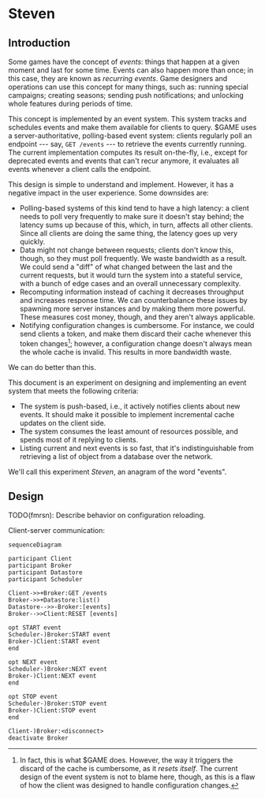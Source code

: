 # Steven


## Introduction

Some games have the concept of *events*:
things that happen at a given moment
and last for some time.
Events can also happen more than once;
in this case,
they are known as *recurring events*.
Game designers and operations can use this concept for many things,
such as:
running special campaigns;
creating seasons;
sending push notifications;
and unlocking whole features during periods of time.

This concept is implemented by an event system.
This system tracks and schedules events
and make them available for clients to query.
$GAME uses a server-authoritative, polling-based event system:
clients regularly poll an endpoint ---
say, `GET /events` ---
to retrieve the events currently running.
The current implementation computes its result on-the-fly,
i.e.,
except for deprecated events and events that can't recur anymore,
it evaluates all events whenever a client calls the endpoint.

This design is simple to understand and implement.
However, it has a negative impact in the user experience.
Some downsides are:

* Polling-based systems of this kind tend to have a high latency:
  a client needs to poll very frequently
  to make sure it doesn't stay behind;
  the latency sums up because of this,
  which, in turn, affects all other clients.
  Since all clients are doing the same thing,
  the latency goes up very quickly.
* Data might not change between requests;
  clients don't know this, though,
  so they must poll frequently.
  We waste bandwidth as a result.
  We could send a "diff" of what changed
  between the last and the current requests,
  but it would turn the system into a stateful service,
  with a bunch of edge cases
  and an overall unnecessary complexity.
* Recomputing information instead of caching it
  decreases throughput and increases response time.
  We can counterbalance these issues
  by spawning more server instances
  and by making them more powerful.
  These measures cost money, though,
  and they aren't always applicable.
* Notifying configuration changes is cumbersome.
  For instance,
  we could send clients a token,
  and make them discard their cache whenever this token changes[^dm-token];
  however,
  a configuration change doesn't always mean the whole cache is invalid.
  This results in more bandwidth waste.

[^dm-token]: In fact, this is what $GAME does.
However,
the way it triggers the discard of the cache is cumbersome,
as it *resets itself*.
The current design of the event system is not to blame here, though,
as this is a flaw of how the client was designed
to handle configuration changes.

We can do better than this.

This document is an experiment
on designing and implementing an event system
that meets the following criteria:

* The system is push-based,
  i.e., it actively notifies clients about new events.
  It should make it possible to implement incremental cache updates
  on the client side.
* The system consumes the least amount of resources possible,
  and spends most of it replying to clients.
* Listing current and next events is so fast,
  that it's indistinguishable from retrieving a list of object
  from a database over the network.

We'll call this experiment *Steven*,
an anagram of the word "events".


## Design

TODO(fmrsn): Describe behavior on configuration reloading.

Client-server communication:

```mermaid
sequenceDiagram

participant Client
participant Broker
participant Datastore
participant Scheduler

Client->>+Broker:GET /events
Broker->>+Datastore:list()
Datastore-->>-Broker:[events]
Broker-->>Client:RESET [events]

opt START event
Scheduler-)Broker:START event
Broker-)Client:START event
end

opt NEXT event
Scheduler-)Broker:NEXT event
Broker-)Client:NEXT event
end

opt STOP event
Scheduler-)Broker:STOP event
Broker-)Client:STOP event
end

Client-)Broker:<disconnect>
deactivate Broker
```
